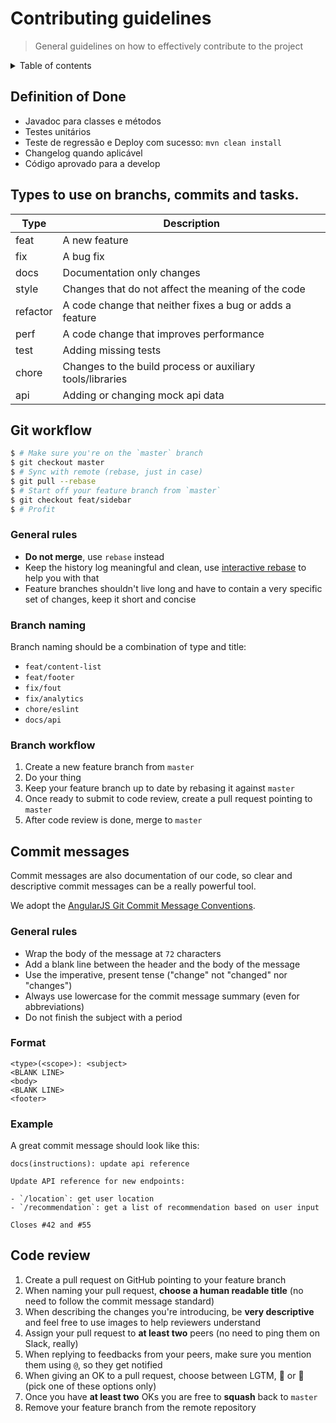[commit-conventions]: https://docs.google.com/document/d/1QrDFcIiPjSLDn3EL15IJygNPiHORgU1_OOAqWjiDU5Y/edit?usp=sharing
[git-interactive-rebase]: https://robots.thoughtbot.com/git-interactive-rebase-squash-amend-rewriting-history
[suit-css]: https://suitcss.github.io
[suit-css-styleguide]: https://github.com/suitcss/suit/blob/master/doc/STYLE.md#41-comments

# Contributing guidelines

> General guidelines on how to effectively contribute to the project

<details>
  <summary>Table of contents</summary>
  <ul>
    <li><a href="#definition-done">Definition of Done</a></li>
    <li><a href="#task-types">Types</a></li>
    <li><a href="#git-workflow">Git workflow</a></li>
    <ul>
      <li><a href="#git-workflow-general-rules">General rules</a></li>
      <li><a href="#branch-naming">Branch naming</a></li>
      <li><a href="#branch-workflow">Branch workflow</a></li>
    </ul>
    <li><a href="#commit-messages">Commit messages</a></li>
    <ul>
      <li><a href="#commit-messages-general-rules">General rules</a></li>
      <li><a href="#commit-messages-format">Format</a></li>
      <li><a href="#commit-messages-example">Example</a></li>
    </ul>
    <li><a href="#code-review">Code review</a></li>
  </ul>
</details>

## <a name="definition-done"></a>Definition of Done
* Javadoc para classes e métodos
* Testes unitários
* Teste de regressão e Deploy com sucesso:
    ```mvn clean install```
* Changelog quando aplicável
* Código aprovado para a develop

## <a name="task-types"></a>Types to use on branchs, commits and tasks.

| Type     | Description                                               |
| -------- | --------------------------------------------------------- |
| feat     | A new feature                                             |
| fix      | A bug fix                                                 |
| docs     | Documentation only changes                                |
| style    | Changes that do not affect the meaning of the code        |
| refactor | A code change that neither fixes a bug or adds a feature  |
| perf     | A code change that improves performance                   |
| test     | Adding missing tests                                      |
| chore    | Changes to the build process or auxiliary tools/libraries |
| api      | Adding or changing mock api data                          |

## <a name="git-workflow"></a>Git workflow

```sh
$ # Make sure you're on the `master` branch
$ git checkout master
$ # Sync with remote (rebase, just in case)
$ git pull --rebase
$ # Start off your feature branch from `master`
$ git checkout feat/sidebar
$ # Profit
```

### <a name="git-workflow-general-rules"></a>General rules

* **Do not merge**, use `rebase` instead
* Keep the history log meaningful and clean, use [interactive rebase][git-interactive-rebase] to help you with that
* Feature branches shouldn't live long and have to contain a very specific set of changes, keep it short and concise

### <a name="branch-naming"></a>Branch naming

Branch naming should be a combination of type and title:

* `feat/content-list`
* `feat/footer`
* `fix/fout`
* `fix/analytics`
* `chore/eslint`
* `docs/api`

### <a name="branch-workflow"></a>Branch workflow

1. Create a new feature branch from `master`
2. Do your thing
3. Keep your feature branch up to date by rebasing it against `master`
4. Once ready to submit to code review, create a pull request pointing to `master`
5. After code review is done, merge to `master`


## <a name="commit-messages"></a>Commit messages

Commit messages are also documentation of our code, so clear and descriptive commit messages can be a really powerful tool.

We adopt the [AngularJS Git Commit Message Conventions][commit-conventions].

### <a name="commit-messages-general-rules"></a>General rules

* Wrap the body of the message at `72` characters
* Add a blank line between the header and the body of the message
* Use the imperative, present tense ("change" not "changed" nor "changes")
* Always use lowercase for the commit message summary (even for abbreviations)
* Do not finish the subject with a period

### <a name="commit-messages-format"></a>Format

```
<type>(<scope>): <subject>
<BLANK LINE>
<body>
<BLANK LINE>
<footer>
```

### <a name="commit-messages-example"></a>Example

A great commit message should look like this:

```
docs(instructions): update api reference

Update API reference for new endpoints:

- `/location`: get user location
- `/recommendation`: get a list of recommendation based on user input

Closes #42 and #55
```


## <a name="code-review"></a>Code review

1. Create a pull request on GitHub pointing to your feature branch
2. When naming your pull request, **choose a human readable title** (no need to follow the commit message standard)
3. When describing the changes you're introducing, be **very descriptive** and feel free to use images to help reviewers understand
4. Assign your pull request to **at least two** peers (no need to ping them on Slack, really)
5. When replying to feedbacks from your peers, make sure you mention them using `@`, so they get notified
6. When giving an OK to a pull request, choose between LGTM, :rocket: or :ship: (pick one of these options only)
7. Once you have **at least two** OKs you are free to **squash** back to `master`
8. Remove your feature branch from the remote repository
